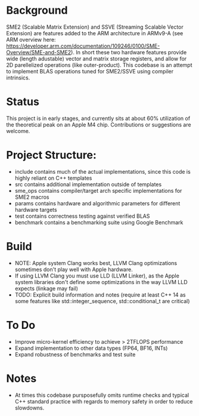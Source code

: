 # Background

SME2 (Scalable Matrix Extension) and SSVE (Streaming Scalable Vector Extension) are features added to the ARM architecture in ARMv9-A (see ARM overview here: https://developer.arm.com/documentation/109246/0100/SME-Overview/SME-and-SME2). In short these two hardware features provide wide (length adustable) vector and matrix storage registers, and allow for 2D parellelized operations (like outer-product). This codebase is an attempt to implement BLAS operations tuned for SME2/SSVE using compiler intrinsics.

# Status

This project is in early stages, and currently sits at about 60% utilization of the theoretical peak on an Apple M4 chip. Contributions or suggestions are welcome.

# Project Structure:
- include contains much of the actual implementations, since this code is highly reliant on C++ templates
- src contains additional implementation outside of templates
- sme_ops contains compiler/target arch specific implementations for SME2 macros
- params contains hardware and algorithmic parameters for different hardware targets
- test contains correctness testing against verified BLAS
- benchmark contains a benchmarking suite using Google Benchmark

# Build
- NOTE: Apple system Clang works best, LLVM Clang optimizations sometimes don't play well with Apple hardware.
- If using LLVM Clang you must use LLD (LLVM Linker), as the Apple system libraries don't define some optimizations in the way LLVM LLD expects (linkage may fail)
- TODO: Explicit build information and notes (require at least C++ 14 as some features like std::integer_sequence, std::conditional_t are critical)

# To Do
- Improve micro-kernel efficiency to achieve > 2TFLOPS performance
- Expand implementation to other data types (FP64, BF16, INTs)
- Expand robustness of benchmarks and test suite

# Notes
- At times this codebase pursposefully omits runtime checks and typical C++ standard practice with regards to memory safety in order to reduce slowdowns.

